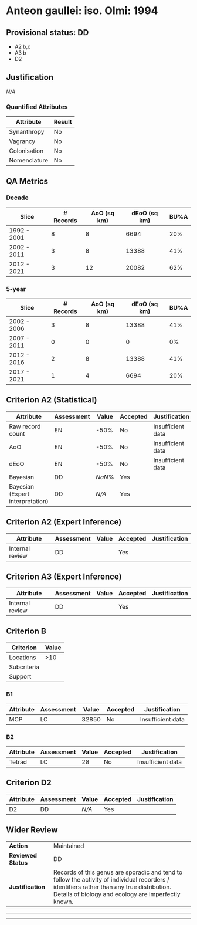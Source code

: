 # Anteon gaullei: iso. Olmi: 1994
## Provisional status: DD
- A2 b,c
- A3 b
- D2

## Justification
*N/A*
### Quantified Attributes
|Attribute|Result|
|---|---|
|Synanthropy|No|
|Vagrancy|No|
|Colonisation|No|
|Nomenclature|No|
## QA Metrics
### Decade
| Slice | # Records | AoO (sq km) | dEoO (sq km) |BU%A |
|---|---|---|---|---|
|1992 - 2001|8|8|6694|20%|
|2002 - 2011|3|8|13388|41%|
|2012 - 2021|3|12|20082|62%|
### 5-year
| Slice | # Records | AoO (sq km) | dEoO (sq km) |BU%A |
|---|---|---|---|---|
|2002 - 2006|3|8|13388|41%|
|2007 - 2011|0|0|0|0%|
|2012 - 2016|2|8|13388|41%|
|2017 - 2021|1|4|6694|20%|
## Criterion A2 (Statistical)
|Attribute|Assessment|Value|Accepted|Justification
|---|---|---|---|---|
|Raw record count|EN|-50%|No|Insufficient data|
|AoO|EN|-50%|No|Insufficient data|
|dEoO|EN|-50%|No|Insufficient data|
|Bayesian|DD|*NaN*%|Yes||
|Bayesian (Expert interpretation)|DD|*N/A*|Yes||
## Criterion A2 (Expert Inference)
|Attribute|Assessment|Value|Accepted|Justification
|---|---|---|---|---|
|Internal review|DD||Yes||
## Criterion A3 (Expert Inference)
|Attribute|Assessment|Value|Accepted|Justification
|---|---|---|---|---|
|Internal review|DD||Yes||
## Criterion B
|Criterion| Value|
|---|---|
|Locations|>10|
|Subcriteria||
|Support||
### B1
|Attribute|Assessment|Value|Accepted|Justification
|---|---|---|---|---|
|MCP|LC|32850|No|Insufficient data|
### B2
|Attribute|Assessment|Value|Accepted|Justification
|---|---|---|---|---|
|Tetrad|LC|28|No|Insufficient data|
## Criterion D2
|Attribute|Assessment|Value|Accepted|Justification
|---|---|---|---|---|
|D2|DD|*N/A*|Yes||
## Wider Review
|  |  |
|---|---|
|**Action**|Maintained|
|**Reviewed Status**|DD|
|**Justification**|Records of this genus are sporadic and tend to follow the activity of individual recorders / identifiers rather than any true distribution. Details of biology and ecology are imperfectly known.|
---
 ---
 <br><br>
 
